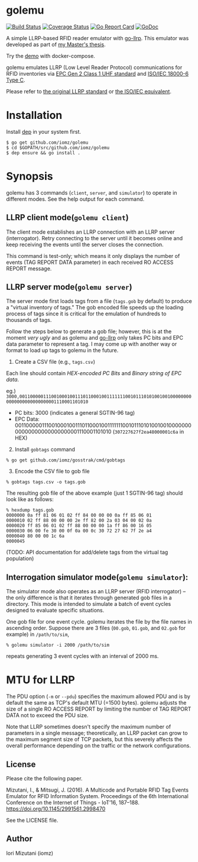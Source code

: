 # golemu

[![Build Status](https://travis-ci.org/iomz/golemu.svg?branch=master)](https://travis-ci.org/iomz/golemu)
[![Coverage Status](https://coveralls.io/repos/iomz/golemu/badge.svg?branch=master)](https://coveralls.io/github/iomz/golemu?branch=master)
[![Go Report Card](https://goreportcard.com/badge/github.com/iomz/golemu)](https://goreportcard.com/report/github.com/iomz/golemu)
[![GoDoc](https://godoc.org/github.com/iomz/golemu?status.svg)](http://godoc.org/github.com/iomz/golemu)

A simple LLRP-based RFID reader emulator with [go-llrp](https://github.com/iomz/go-llrp). This emulator was developed as part of [my Master's thesis](https://web.sfc.wide.ad.jp/~iomz/public/mthesis).

Try the [demo](https://github.com/iomz/docker-gosstrak-demo) with docker-compose.

golemu emulates LLRP (Low Level Reader Protocol) communications for RFID inventories via [EPC Gen 2 Class 1 UHF standard](https://www.gs1.org/standards/epc-rfid/uhf-air-interface-protocol) and [ISO/IEC 18000-6 Type C](https://www.iso.org/standard/59644.html).

Please refer to [the original LLRP standard](https://www.gs1.org/standards/epc-rfid/llrp/1-1-0) or [the ISO/IEC equivalent](https://www.iso.org/standard/60833.html).

# Installation

Install [dep](https://github.com/golang/dep) in your system first.

```
$ go get github.com/iomz/golemu
$ cd $GOPATH/src/github.com/iomz/golemu
$ dep ensure && go install .
```

# Synopsis

golemu has 3 commands (`client`, `server`, and `simulator`) to operate in different modes. See the help output for each command.

## LLRP client mode(`golemu client`)

The client mode establishes an LLRP connection with an LLRP server (interrogator). Retry connecting to the server until it becomes online and keep receiving the events until the server closes the connection. 

This command is test-only; which means it only displays the number of events (TAG REPORT DATA parameter) in each received RO ACCESS REPORT message.

## LLRP server mode(`golemu server`)

The server mode first loads tags from a file (`tags.gob` by default) to produce a "virtual inventory of tags." The gob encoded file speeds up the loading process of tags since it is critical for the emulation of hundreds to thousands of tags.

Follow the steps below to generate a gob file; however, this is at the moment *very ugly* and as golemu and [go-llrp](https://github.com/iomz/go-llrp) only takes PC bits and EPC data parameter to represent a tag. I may come up with another way or format to load up tags to golemu in the future.

1. Create a CSV file (e.g., `tags.csv`)

Each line should contain *HEX-encoded PC Bits* and *Binary string of EPC data*.

eg.)
`3000,001100000111001000100111011000100111111100101110101001001000000000000000000000000001110001101010`

- PC bits: 3000 (indicates a general SGTIN-96 tag)
- EPC Data: 001100000111001000100111011000100111111100101110101001001000000000000000000000000001110001101010 (`307227627f2ea48000001c6a` in HEX)
      
2. Install `gobtags` command

`% go get github.com/iomz/gosstrak/cmd/gobtags`

3. Encode the CSV file to gob file

`% gobtags tags.csv -o tags.gob`

The resulting gob file of the above example (just 1 SGTIN-96 tag) should look like as follows:
```
% hexdump tags.gob
0000000 0a ff 81 06 01 02 ff 84 00 00 00 0a ff 85 06 01
0000010 02 ff 88 00 00 00 2e ff 82 00 2a 03 04 00 02 0a
0000020 ff 85 06 01 02 ff 88 00 00 00 1a ff 86 00 16 05
0000030 06 00 fe 30 00 0f 0a 00 0c 30 72 27 62 7f 2e a4
0000040 80 00 00 1c 6a
0000045
```

(TODO: API documentation for add/delete tags from the virtual tag population)

## Interrogation simulator mode(`golemu simulator`):

The simulator mode also operates as an LLRP server (RFID interrogator) – the only difference is that it iterates through generated gob files in a directory. This mode is intended to simulate a batch of event cycles designed to evaluate specific situations.

One gob file for one event cycle. golemu iterates the file by the file names in ascending order. Suppose there are 3 files (`00.gob`, `01.gob`, and `02.gob` for example) in `/path/to/sim`,

`% golemu simulator -i 2000 /path/to/sim`

repeats generating 3 event cycles with an interval of 2000 ms.

# MTU for LLRP

The PDU option (`-m` or `--pdu`) specifies the maximum allowed PDU and is by default the same as TCP's default MTU (=1500 bytes). golemu adjusts the size of a single RO ACCESS REPORT by limiting the number of TAG REPORT DATA not to exceed the PDU size.

Note that LLRP sometimes doesn't specify the maximum number of parameters in a single message; theoretically, an LLRP packet can grow to the maximum segment size of TCP packets, but this severely affects the overall performance depending on the traffic or the network configurations.

## License

Please cite the following paper.

Mizutani, I., & Mitsugi, J. (2016). A Multicode and Portable RFID Tag Events Emulator for RFID Information System. Proceedings of the 6th International Conference on the Internet of Things  - IoT’16, 187–188. https://doi.org/10.1145/2991561.2998470

See the LICENSE file.

## Author

Iori Mizutani (iomz)
